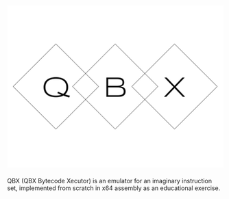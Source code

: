 ![qbx Logo](/qbx.svg)
---
QBX (QBX Bytecode Xecutor) is an emulator for an imaginary instruction set, implemented from scratch in x64 assembly as an educational exercise.
